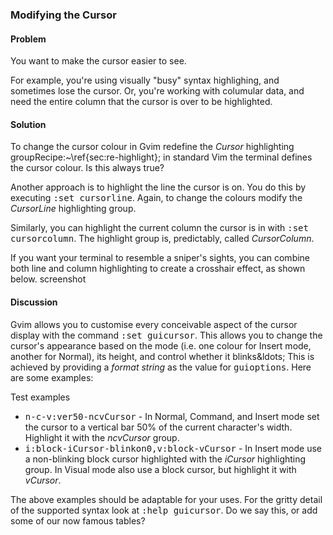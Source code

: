 <h3>Modifying the Cursor</h3>

<h4>Problem</h4>

You want to make the cursor easier to see.

For example, you're using visually "busy" syntax highlighing, and sometimes
lose the cursor. Or, you're working with columular data, and need the entire
column that the cursor is over to be highlighted.

<h4>Solution</h4>

To change the cursor colour in Gvim redefine the <i>Cursor</i> highlighting
group<span class="fn">Recipe:~\ref{sec:re-highlight}; in standard Vim the terminal
defines the cursor colour.</span> <span class="todo">Is this always true?</span>

Another approach is to highlight the line the cursor is on.  You do this by
executing <tt>:set cursorline</tt>. Again, to change the colours modify the
<i>CursorLine</i> highlighting group.

Similarly, you can highlight the current column the cursor is in with <tt>:set
cursorcolumn</tt>. The highlight group is, predictably, called <i>CursorColumn</i>.

If you want your terminal to resemble a sniper's sights, you can combine both
line and column highlighting to create a crosshair effect, as shown below.
<span class="todo">screenshot</span>

<h4>Discussion</h4>

Gvim allows you to customise every conceivable aspect of the cursor display
with the command <tt>:set guicursor</tt>. This allows you to change the
cursor's appearance based on the mode (i.e. one colour for Insert mode,
another for Normal), its height, and control whether it blinks&ldots; This is
achieved by providing a <i>format string</i> as the value for
<tt>guioptions</tt>.  Here are some examples:

<span class="todo">Test examples</span>

<ul>
  <li><tt>n-c-v:ver50-ncvCursor</tt> - In Normal, Command, and Insert mode set the
  cursor to a vertical bar 50% of the current character's width. Highlight it
  with the <i>ncvCursor</i> group.</li>
  <li><tt>i:block-iCursor-blinkon0,v:block-vCursor</tt> - In Insert mode use a
  non-blinking block cursor highlighted with the <i>iCursor</i>
  highlighting group. In Visual mode also use a block cursor,
  but highlight it with <i>vCursor</i>.</li>
</ul>

The above examples should be adaptable for your uses. For the gritty detail of
the supported syntax look at <tt>:help guicursor</tt>. <span class="todo">Do
we say this, or add some of our now famous tables?</span>
